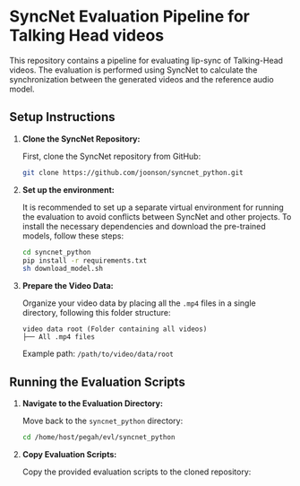 # SyncNet Evaluation Pipeline for Talking Head videos

This repository contains a pipeline for evaluating lip-sync of Talking-Head videos. The evaluation is performed using SyncNet to calculate the synchronization between the generated videos and the reference audio model. 

## Setup Instructions

1. **Clone the SyncNet Repository:**

    First, clone the SyncNet repository from GitHub:

    ```bash
    git clone https://github.com/joonson/syncnet_python.git
    ```

2. **Set up the environment:**

    It is recommended to set up a separate virtual environment for running the evaluation to avoid conflicts between SyncNet and other projects. To install the necessary dependencies and download the pre-trained models, follow these steps:

    ```bash
    cd syncnet_python
    pip install -r requirements.txt
    sh download_model.sh
    ```

3. **Prepare the Video Data:**

    Organize your video data by placing all the `.mp4` files in a single directory, following this folder structure:

    ```
    video data root (Folder containing all videos)
    ├── All .mp4 files
    ```

    Example path: `/path/to/video/data/root`

## Running the Evaluation Scripts

1. **Navigate to the Evaluation Directory:**

    Move back to the `syncnet_python` directory:

    ```bash
    cd /home/host/pegah/evl/syncnet_python
    ```

2. **Copy Evaluation Scripts:**

    Copy the provided evaluation scripts to the cloned repository:

    ```
